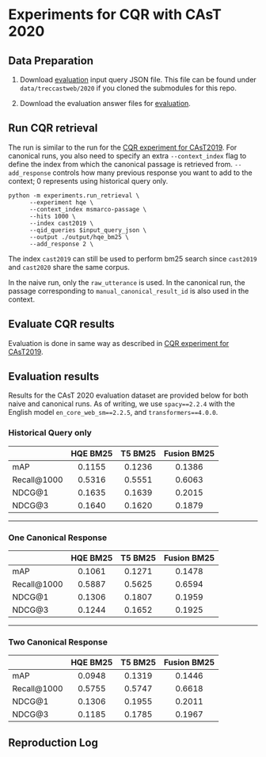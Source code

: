 # Experiments for CQR with CAsT 2020

## Data Preparation

1. Download [evaluation](https://github.com/daltonj/treccastweb/blob/master/2020/2020_manual_evaluation_topics_v1.0.json) input query JSON file. This file can be found under `data/treccastweb/2020` if you cloned the submodules for this repo.

2. Download the evaluation answer files for [evaluation](https://trec.nist.gov/data/cast/2020qrels.txt).

## Run CQR retrieval

The run is similar to the run for the [CQR experiment for CAsT2019](./cqr_experiments.md#run-cqr-retrieval). For canonical runs, you also need to specify an extra `--context_index` flag to define the index from which the canonical passage is retrieved from. `--add_response` controls how many previous response you want to add to the context; 0 represents using historical query only.

```shell=bash
python -m experiments.run_retrieval \
      --experiment hqe \
      --context_index msmarco-passage \
      --hits 1000 \
      --index cast2019 \
      --qid_queries $input_query_json \
      --output ./output/hqe_bm25 \
      --add_response 2 \
```

The index `cast2019` can still be used to perform bm25 search since `cast2019` and `cast2020` share the same corpus. 

In the naive run, only the `raw_utterance` is used. In the canonical run, the passage corresponding to `manual_canonical_result_id` is also used in the context. 

## Evaluate CQR results

Evaluation is done in same way as described in [CQR experiment for CAsT2019](./cqr_experiments.md#evaluate-cqr-results).

## Evaluation results

Results for the CAsT 2020 evaluation dataset are provided below for both naive and canonical runs. As of writing, we use `spacy==2.2.4` with the English model `en_core_web_sm==2.2.5`, and `transformers==4.0.0`.

### Historical Query only

|             | HQE BM25 |    T5 BM25      | Fusion BM25 |
| ----------- | :------: | :-------------: | :---------: |
| mAP         |  0.1155  |     0.1236      |   0.1386    |
| Recall@1000 |  0.5316  |     0.5551      |   0.6063    |
| NDCG@1      |  0.1635  |     0.1639      |   0.2015    |
| NDCG@3      |  0.1640  |     0.1620      |   0.1879    |

---------

### One Canonical Response

|             | HQE BM25 |    T5 BM25      | Fusion BM25 |
| ----------- | :------: | :-------------: | :---------: |
| mAP         |  0.1061  |     0.1271      |   0.1478    |
| Recall@1000 |  0.5887  |     0.5625      |   0.6594    |
| NDCG@1      |  0.1306  |     0.1807      |   0.1959    |
| NDCG@3      |  0.1244  |     0.1652      |   0.1925    |

---------

### Two Canonical Response

|             | HQE BM25 |   T5 BM25      |   Fusion BM25  |
| ----------- | :------: | :------------: | :------------: |
| mAP         |  0.0948  |    0.1319      |     0.1446     |
| Recall@1000 |  0.5755  |    0.5747      |     0.6618     |
| NDCG@1      |  0.1306  |    0.1955      |     0.2011     |
| NDCG@3      |  0.1185  |    0.1785      |     0.1967     |


## Reproduction Log


